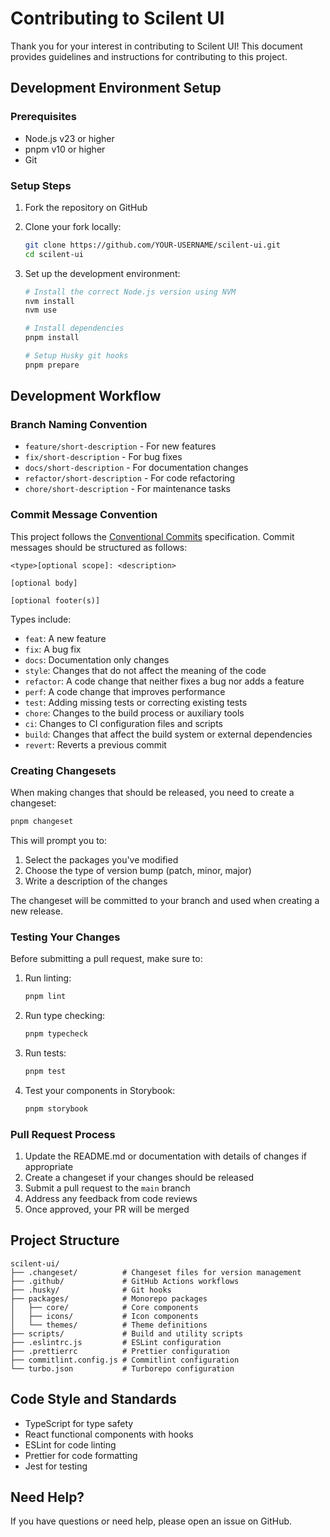 # Contributing to Scilent UI

Thank you for your interest in contributing to Scilent UI! This document provides guidelines and instructions for contributing to this project.

## Development Environment Setup

### Prerequisites

- Node.js v23 or higher
- pnpm v10 or higher
- Git

### Setup Steps

1. Fork the repository on GitHub
2. Clone your fork locally:
   ```bash
   git clone https://github.com/YOUR-USERNAME/scilent-ui.git
   cd scilent-ui
   ```
3. Set up the development environment:

   ```bash
   # Install the correct Node.js version using NVM
   nvm install
   nvm use

   # Install dependencies
   pnpm install

   # Setup Husky git hooks
   pnpm prepare
   ```

## Development Workflow

### Branch Naming Convention

- `feature/short-description` - For new features
- `fix/short-description` - For bug fixes
- `docs/short-description` - For documentation changes
- `refactor/short-description` - For code refactoring
- `chore/short-description` - For maintenance tasks

### Commit Message Convention

This project follows the [Conventional Commits](https://www.conventionalcommits.org/) specification. Commit messages should be structured as follows:

```
<type>[optional scope]: <description>

[optional body]

[optional footer(s)]
```

Types include:

- `feat`: A new feature
- `fix`: A bug fix
- `docs`: Documentation only changes
- `style`: Changes that do not affect the meaning of the code
- `refactor`: A code change that neither fixes a bug nor adds a feature
- `perf`: A code change that improves performance
- `test`: Adding missing tests or correcting existing tests
- `chore`: Changes to the build process or auxiliary tools
- `ci`: Changes to CI configuration files and scripts
- `build`: Changes that affect the build system or external dependencies
- `revert`: Reverts a previous commit

### Creating Changesets

When making changes that should be released, you need to create a changeset:

```bash
pnpm changeset
```

This will prompt you to:

1. Select the packages you've modified
2. Choose the type of version bump (patch, minor, major)
3. Write a description of the changes

The changeset will be committed to your branch and used when creating a new release.

### Testing Your Changes

Before submitting a pull request, make sure to:

1. Run linting:

   ```bash
   pnpm lint
   ```

2. Run type checking:

   ```bash
   pnpm typecheck
   ```

3. Run tests:

   ```bash
   pnpm test
   ```

4. Test your components in Storybook:
   ```bash
   pnpm storybook
   ```

### Pull Request Process

1. Update the README.md or documentation with details of changes if appropriate
2. Create a changeset if your changes should be released
3. Submit a pull request to the `main` branch
4. Address any feedback from code reviews
5. Once approved, your PR will be merged

## Project Structure

```
scilent-ui/
├── .changeset/          # Changeset files for version management
├── .github/             # GitHub Actions workflows
├── .husky/              # Git hooks
├── packages/            # Monorepo packages
│   ├── core/            # Core components
│   ├── icons/           # Icon components
│   └── themes/          # Theme definitions
├── scripts/             # Build and utility scripts
├── .eslintrc.js         # ESLint configuration
├── .prettierrc          # Prettier configuration
├── commitlint.config.js # Commitlint configuration
└── turbo.json           # Turborepo configuration
```

## Code Style and Standards

- TypeScript for type safety
- React functional components with hooks
- ESLint for code linting
- Prettier for code formatting
- Jest for testing

## Need Help?

If you have questions or need help, please open an issue on GitHub.
